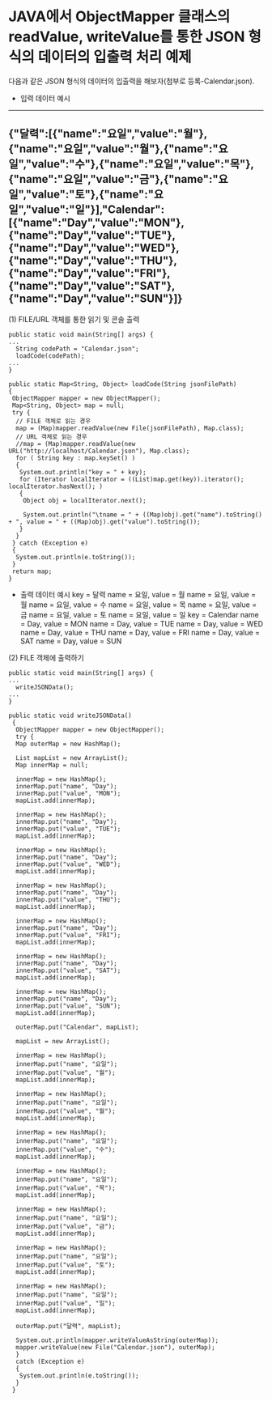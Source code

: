 
# JAVA에서 ObjectMapper 클래스의 readValue, writeValue를 통한 JSON 형식의 데이터의 입출력 처리 예제
  
 
다음과 같은 JSON 형식의 데이터의 입출력을 해보자(첨부로 등록-Calendar.json).
- 입력 데이터 예시
-------------------------------------------------------------------------------------------- 
{"달력":[{"name":"요일","value":"월"},{"name":"요일","value":"월"},{"name":"요일","value":"수"},{"name":"요일","value":"목"},{"name":"요일","value":"금"},{"name":"요일","value":"토"},{"name":"요일","value":"일"}],"Calendar":[{"name":"Day","value":"MON"},{"name":"Day","value":"TUE"},{"name":"Day","value":"WED"},{"name":"Day","value":"THU"},{"name":"Day","value":"FRI"},{"name":"Day","value":"SAT"},{"name":"Day","value":"SUN"}]} 
-------------------------------------------------------------------------------------------- 
 
(1) FILE/URL 객체를 통한 읽기 및 콘솔 출력
 ```
public static void main(String[] args) {
 ...
   String codePath = "Calendar.json";
   loadCode(codePath);
...
 }
 
public static Map<String, Object> loadCode(String jsonFilePath) 
 { 
  ObjectMapper mapper = new ObjectMapper();
  Map<String, Object> map = null;
  try {
   // FILE 객체로 읽는 경우
   map = (Map)mapper.readValue(new File(jsonFilePath), Map.class);
   // URL 객체로 읽는 경우
   //map = (Map)mapper.readValue(new URL("http://localhost/Calendar.json"), Map.class);
   for ( String key : map.keySet() )
   {
    System.out.println("key = " + key);
    for (Iterator localIterator = ((List)map.get(key)).iterator(); localIterator.hasNext(); )
    {
     Object obj = localIterator.next();
      
     System.out.println("\tname = " + ((Map)obj).get("name").toString() + ", value = " + ((Map)obj).get("value").toString());
    }
   }
  } catch (Exception e)
  {
   System.out.println(e.toString());
  }
  return map;
 }
 ``` 
- 출력 데이터 예시
key = 달력
     name = 요일, value = 월
     name = 요일, value = 월
     name = 요일, value = 수
     name = 요일, value = 목
     name = 요일, value = 금
     name = 요일, value = 토
     name = 요일, value = 일
key = Calendar
     name = Day, value = MON
     name = Day, value = TUE
     name = Day, value = WED
     name = Day, value = THU
     name = Day, value = FRI
     name = Day, value = SAT
     name = Day, value = SUN
 
(2) FILE 객체에 출력하기
 ``` 
public static void main(String[] args) {
...
   writeJSONData();
...
}
 
public static void writeJSONData()
  {
   ObjectMapper mapper = new ObjectMapper();
   try {
   Map outerMap = new HashMap();
   
   List mapList = new ArrayList();
   Map innerMap = null;
   
   innerMap = new HashMap();
   innerMap.put("name", "Day");
   innerMap.put("value", "MON");
   mapList.add(innerMap);
   
   innerMap = new HashMap();
   innerMap.put("name", "Day");
   innerMap.put("value", "TUE");
   mapList.add(innerMap);
   
   innerMap = new HashMap();
   innerMap.put("name", "Day");
   innerMap.put("value", "WED");
   mapList.add(innerMap);
   
   innerMap = new HashMap();
   innerMap.put("name", "Day");
   innerMap.put("value", "THU");
   mapList.add(innerMap);
   
   innerMap = new HashMap();
   innerMap.put("name", "Day");
   innerMap.put("value", "FRI");
   mapList.add(innerMap);
   
   innerMap = new HashMap();
   innerMap.put("name", "Day");
   innerMap.put("value", "SAT");
   mapList.add(innerMap);
   
   innerMap = new HashMap();
   innerMap.put("name", "Day");
   innerMap.put("value", "SUN");
   mapList.add(innerMap);
   
   outerMap.put("Calendar", mapList);
   
   mapList = new ArrayList();
   
   innerMap = new HashMap();
   innerMap.put("name", "요일");
   innerMap.put("value", "월");
   mapList.add(innerMap);
   
   innerMap = new HashMap();
   innerMap.put("name", "요일");
   innerMap.put("value", "월");
   mapList.add(innerMap);
   
   innerMap = new HashMap();
   innerMap.put("name", "요일");
   innerMap.put("value", "수");
   mapList.add(innerMap);
   
   innerMap = new HashMap();
   innerMap.put("name", "요일");
   innerMap.put("value", "목");
   mapList.add(innerMap);
   
   innerMap = new HashMap();
   innerMap.put("name", "요일");
   innerMap.put("value", "금");
   mapList.add(innerMap);
   
   innerMap = new HashMap();
   innerMap.put("name", "요일");
   innerMap.put("value", "토");
   mapList.add(innerMap);
   
   innerMap = new HashMap();
   innerMap.put("name", "요일");
   innerMap.put("value", "일");
   mapList.add(innerMap);
   
   outerMap.put("달력", mapList);
      
   System.out.println(mapper.writeValueAsString(outerMap));
   mapper.writeValue(new File("Calendar.json"), outerMap);
   }
   catch (Exception e) 
   {
    System.out.println(e.toString());
   }
  }
  ```
